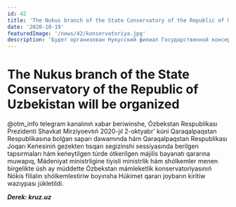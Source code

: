 ```yaml
---
id: 42
title: 'The Nukus branch of the State Conservatory of the Republic of Uzbekistan will be organized'
date: '2020-10-19'
featuredImage: '/news/42/konservatoriya.jpg'
description: 'Будет организован Нукусский филиал Государственной консерватории Республики Узбекистана'
---
```


# The Nukus branch of the State Conservatory of the Republic of Uzbekistan will be organized

@otm_info telegram kanalınıń xabar beriwinshe, Ózbekstan Respublikası Prezidenti Shavkat Mirziyoevtıń 2020-jıl 2-oktyabr' kúni Qaraqalpaqstan Respublikasına bolǵan saparı dawamında hám Qaraqalpaqstan Respublikası Joqarı Keńesiniń gezekten tısqarı segizinshi sessiyasında berilgen tapsırmaları hám keńeytilgen túrde ótkerilgen májilis bayanatı qararına muwapıq, Mádeniyat ministrligine tiyisli ministrlik hám shólkemler menen birgelikte úsh ay múddette Ózbekstan mámleketlik konservatoriyasınıń Nókis filialın shólkemlestiriw boyınsha Húkimet qararı joybarın kiritiw wazıypası júkletildi.

**_Derek: kruz.uz_**
